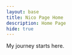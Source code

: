 ```yaml
---
layout: base
title: Nico Page Home 
description: Home Page
hide: true
---
```


My journey starts here.
